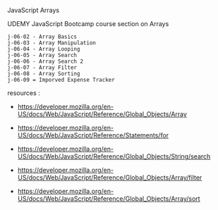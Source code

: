 JavaScript Arrays

UDEMY JavaScript Bootcamp course section on Arrays

    j-06-02 - Array Basics
    j-06-03 - Array Manipulation
    j-06-04 - Array Looping
    j-06-05 - Array Search
    j-06-06 - Array Search 2
    j-06-07 - Array Filter
    j-06-08 - Array Sorting
    j-06-09 = Imporved Expense Tracker  

resources :

 - https://developer.mozilla.org/en-US/docs/Web/JavaScript/Reference/Global_Objects/Array

 - https://developer.mozilla.org/en-US/docs/Web/JavaScript/Reference/Statements/for

 - https://developer.mozilla.org/en-US/docs/Web/JavaScript/Reference/Global_Objects/String/search

 - https://developer.mozilla.org/en-US/docs/Web/JavaScript/Reference/Global_Objects/Array/filter

 - https://developer.mozilla.org/en-US/docs/Web/JavaScript/Reference/Global_Objects/Array/sort
